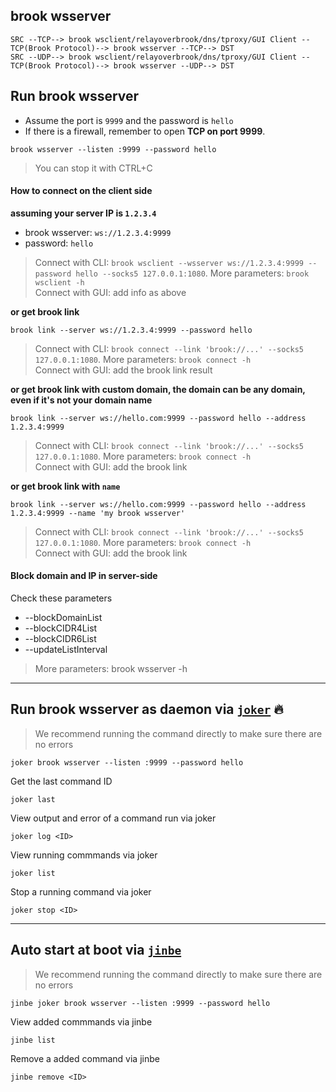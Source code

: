## brook wsserver

```
SRC --TCP--> brook wsclient/relayoverbrook/dns/tproxy/GUI Client --TCP(Brook Protocol)--> brook wsserver --TCP--> DST
SRC --UDP--> brook wsclient/relayoverbrook/dns/tproxy/GUI Client --TCP(Brook Protocol)--> brook wsserver --UDP--> DST
```

## Run brook wsserver

-   Assume the port is `9999` and the password is `hello`
-   If there is a firewall, remember to open **TCP on port 9999**.

```
brook wsserver --listen :9999 --password hello
```

> You can stop it with CTRL+C<br/>

#### How to connect on the client side

**assuming your server IP is `1.2.3.4`**

-   brook wsserver: `ws://1.2.3.4:9999`
-   password: `hello`

> Connect with CLI: `brook wsclient --wsserver ws://1.2.3.4:9999 --password hello --socks5 127.0.0.1:1080`. More parameters: `brook wsclient -h`<br/>
> Connect with GUI: add info as above

**or get brook link**

```
brook link --server ws://1.2.3.4:9999 --password hello
```

> Connect with CLI: `brook connect --link 'brook://...' --socks5 127.0.0.1:1080`. More parameters: `brook connect -h`<br>
> Connect with GUI: add the brook link result

**or get brook link with custom domain, the domain can be any domain, even if it's not your domain name**

```
brook link --server ws://hello.com:9999 --password hello --address 1.2.3.4:9999
```

> Connect with CLI: `brook connect --link 'brook://...' --socks5 127.0.0.1:1080`. More parameters: `brook connect -h`<br>
> Connect with GUI: add the brook link

**or get brook link with `name`**

```
brook link --server ws://hello.com:9999 --password hello --address 1.2.3.4:9999 --name 'my brook wsserver'
```

> Connect with CLI: `brook connect --link 'brook://...' --socks5 127.0.0.1:1080`. More parameters: `brook connect -h`<br>
> Connect with GUI: add the brook link

#### Block domain and IP in server-side

Check these parameters

-   --blockDomainList
-   --blockCIDR4List
-   --blockCIDR6List
-   --updateListInterval

> More parameters: brook wsserver -h

---

## Run brook wsserver as daemon via [`joker`](https://github.com/txthinking/joker) 🔥

> We recommend running the command directly to make sure there are no errors

```
joker brook wsserver --listen :9999 --password hello
```

Get the last command ID

```
joker last
```

View output and error of a command run via joker

```
joker log <ID>
```

View running commmands via joker

```
joker list
```

Stop a running command via joker

```
joker stop <ID>
```

---

## Auto start at boot via [`jinbe`](https://github.com/txthinking/jinbe)

> We recommend running the command directly to make sure there are no errors

```
jinbe joker brook wsserver --listen :9999 --password hello
```

View added commmands via jinbe

```
jinbe list
```

Remove a added command via jinbe

```
jinbe remove <ID>
```
